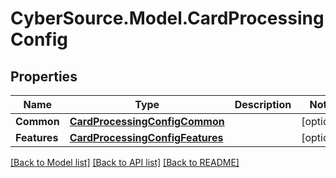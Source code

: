 # CyberSource.Model.CardProcessingConfig
## Properties

Name | Type | Description | Notes
------------ | ------------- | ------------- | -------------
**Common** | [**CardProcessingConfigCommon**](CardProcessingConfigCommon.md) |  | [optional] 
**Features** | [**CardProcessingConfigFeatures**](CardProcessingConfigFeatures.md) |  | [optional] 

[[Back to Model list]](../README.md#documentation-for-models) [[Back to API list]](../README.md#documentation-for-api-endpoints) [[Back to README]](../README.md)

